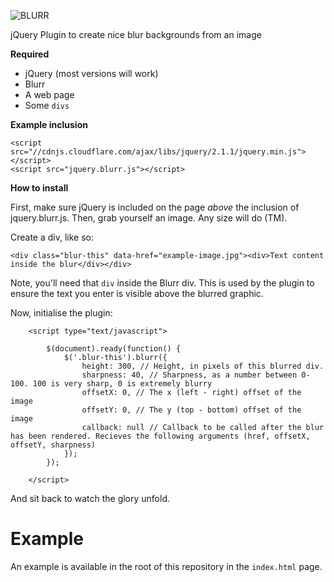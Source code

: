 ![BLURR](http://freshnode.co.uk/img/blurrheader.png)

jQuery Plugin to create nice blur backgrounds from an image

**Required**

- jQuery (most versions will work)
- Blurr
- A web page
- Some `divs`

**Example inclusion**

    <script src="//cdnjs.cloudflare.com/ajax/libs/jquery/2.1.1/jquery.min.js"></script>
    <script src="jquery.blurr.js"></script>

**How to install**

First, make sure jQuery is included on the page *above* the inclusion of jquery.blurr.js. Then, grab yourself an image. Any size will do (TM). 

Create a div, like so:

    <div class="blur-this" data-href="example-image.jpg"><div>Text content inside the blur</div></div>
    
Note, you'll need that `div` inside the Blurr div. This is used by the plugin to ensure the text you enter is visible above the blurred graphic.

Now, initialise the plugin:

        <script type="text/javascript">
            
            $(document).ready(function() {
                $('.blur-this').blurr({
                    height: 300, // Height, in pixels of this blurred div.
                    sharpness: 40, // Sharpness, as a number between 0-100. 100 is very sharp, 0 is extremely blurry
                    offsetX: 0, // The x (left - right) offset of the image
                    offsetY: 0, // The y (top - bottom) offset of the image
                    callback: null // Callback to be called after the blur has been rendered. Recieves the following arguments (href, offsetX, offsetY, sharpness)
                });
            });
            
        </script>
        
And sit back to watch the glory unfold.

Example
==
An example is available in the root of this repository in the `index.html` page.

